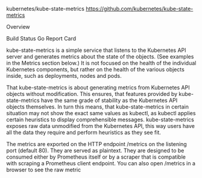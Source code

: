 kubernetes/kube-state-metrics
https://github.com/kubernetes/kube-state-metrics


Overview

Build Status  Go Report Card

kube-state-metrics is a simple service that listens to the Kubernetes API server and generates metrics about the state of the objects. (See examples in the Metrics section below.) It is not focused on the health of the individual Kubernetes components, but rather on the health of the various objects inside, such as deployments, nodes and pods.

That kube-state-metrics is about generating metrics from Kubernetes API objects without modification. This ensures, that features provided by kube-state-metrics have the same grade of stability as the Kubernetes API objects themselves. In turn this means, that kube-state-metrics in certain situation may not show the exact same values as kubectl, as kubectl applies certain heuristics to display comprehensible messages. kube-state-metrics exposes raw data unmodified from the Kubernetes API, this way users have all the data they require and perform heuristics as they see fit.

The metrics are exported on the HTTP endpoint /metrics on the listening port (default 80). They are served as plaintext. They are designed to be consumed either by Prometheus itself or by a scraper that is compatible with scraping a Prometheus client endpoint. You can also open /metrics in a browser to see the raw metric
